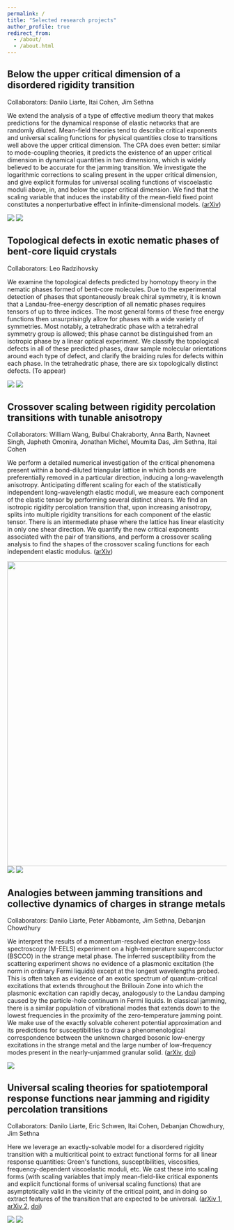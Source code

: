 ```yaml
---
permalink: /
title: "Selected research projects"
author_profile: true
redirect_from: 
  - /about/
  - /about.html
---
```


## Below the upper critical dimension of a disordered rigidity transition
Collaborators: Danilo Liarte, Itai Cohen, Jim Sethna

We extend the analysis of a type of effective medium theory that makes predictions for the dynamical response of elastic networks that are randomly diluted. Mean-field theories tend to describe critical exponents and universal scaling functions for physical quantities close to transitions well above the upper critical dimension. The CPA does even better: similar to mode-coupling theories, it predicts the existence of an upper critical dimension in dynamical quantities in two dimensions, which is widely believed to be accurate for the jamming transition. We investigate the logarithmic corrections to scaling present in the upper critical dimension, and give explicit formulas for universal scaling functions of viscoelastic moduli above, in, and below the upper critical dimension. We find that the scaling variable that induces the instability of the mean-field fixed point constitutes a nonperturbative effect in infinite-dimensional models. ([arXiv](https://arxiv.org/abs/2407.14586))

<img src="/images/UCD1.png"/>

<img src="/images/UCD2.png"/>

## Topological defects in exotic nematic phases of bent-core liquid crystals
Collaborators: Leo Radzihovsky

We examine the topological defects predicted by homotopy theory in the nematic phases formed of bent-core molecules. Due to the experimental detection of phases that spontaneously break chiral symmetry, it is known that a Landau-free-energy description of all nematic phases requires tensors of up to three indices. The most general forms of these free energy functions then unsurprisingly allow for phases with a wide variety of symmetries. Most notably, a tetrahedratic phase with a tetrahedral symmetry group is allowed; this phase cannot be distinguished from an isotropic phase by a linear optical experiment. We classify the topological defects in all of these predicted phases, draw sample molecular orientations around each type of defect, and clarify the braiding rules for defects within each phase. In the tetrahedratic phase, there are six topologically distinct defects. (To appear)

<img src="/images/Leo1.png"/>

<img src="/images/Leo2.png"/>

## Crossover scaling between rigidity percolation transitions with tunable anisotropy
Collaborators: William Wang, Bulbul Chakraborty, Anna Barth, Navneet Singh, Japheth Omonira, Jonathan Michel, Moumita Das, Jim Sethna, Itai Cohen

We perform a detailed numerical investigation of the critical phenomena present within a bond-diluted triangular lattice in which bonds are preferentially removed in a particular direction, inducing a long-wavelength anisotropy. Anticipating different scaling for each of the statistically independent long-wavelength elastic moduli, we measure each component of the elastic tensor by performing several distinct shears. We find an isotropic rigidity percolation transition that, upon increasing anisotropy, splits into multiple rigidity transitions for each component of the elastic tensor. There is an intermediate phase where the lattice has linear elasticity in only one shear direction. We quantify the new critical exponents associated with the pair of transitions, and perform a crossover scaling analysis to find the shapes of the crossover scaling functions for each independent elastic modulus. ([arXiv](https://arxiv.org/abs/2409.08565))

<img class="center-block" src="/images/Will1.png" width="700">

<img src="/images/Will2.png"/>

<img src="/images/Will3.png"/>

## Analogies between jamming transitions and collective dynamics of charges in strange metals
Collaborators: Danilo Liarte, Peter Abbamonte, Jim Sethna, Debanjan Chowdhury

We interpret the results of a momentum-resolved electron energy-loss spectroscopy (M-EELS) experiment on a high-temperature superconductor (BSCCO) in the strange metal phase. The inferred susceptibility from the scattering experiment shows no evidence of a plasmonic excitation (the norm in ordinary Fermi liquids) except at the longest wavelengths probed. This is often taken as evidence of an exotic spectrum of quantum-critical excitations that extends throughout the Brillouin Zone into which the plasmonic excitation can rapidly decay, analogously to the Landau damping caused by the particle-hole continuum in Fermi liquids. In classical jamming, there is a similar population of vibrational modes that extends down to the lowest frequencies in the proximity of the zero-temperature jamming point. We make use of the exactly solvable coherent potential approximation and its predictions for susceptibilities to draw a phenomenological correspondence between the unknown charged bosonic low-energy excitations in the strange metal and the large number of low-frequency modes present in the nearly-unjammed granular solid. ([arXiv](https://arxiv.org/abs/2210.16325), [doi](https://doi.org/10.1038/s41467-023-39499-x))

<img src="/images/ElectronJamming.png"/>

## Universal scaling theories for spatiotemporal response functions near jamming and rigidity percolation transitions
Collaborators: Danilo Liarte, Eric Schwen, Itai Cohen, Debanjan Chowdhury, Jim Sethna

Here we leverage an exactly-solvable model for a disordered rigidity transition with a multicritical point to extract functional forms for all linear response quantities: Green's functions, susceptibilities, viscosities, frequency-dependent viscoelastic moduli, etc. We cast these into scaling forms (with scaling variables that imply mean-field-like critical exponents and explicit functional forms of universal scaling functions) that are asymptotically valid in the vicinity of the critical point, and in doing so extract features of the transition that are expected to be universal. ([arXiv 1](https://arxiv.org/abs/2103.07474), [arXiv 2](https://arxiv.org/abs/2202.13933), [doi](https://doi.org/10.1103/PhysRevE.106.L052601))

<img src="/images/Danilo1.png"/>

<img src="/images/Danilo2.png"/>
